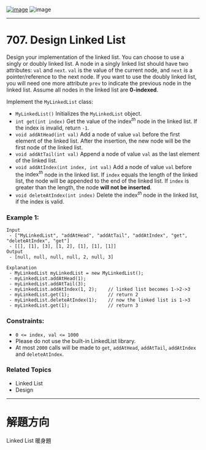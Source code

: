 [![image](https://img.shields.io/badge/Leetcode-Link-blue?logo=leetcode)](https://leetcode.com/problems/design-linked-list/)
![image](https://img.shields.io/badge/Difficulty-Medium-yellow)

---

# 707. Design Linked List

Design your implementation of the linked list. You can choose to use a singly or doubly linked list.
A node in a singly linked list should have two attributes: `val` and `next`. `val` is the value of the current node, and `next` is a pointer/reference to the next node.
If you want to use the doubly linked list, you will need one more attribute `prev` to indicate the previous node in the linked list. Assume all nodes in the linked list are **0-indexed**.

Implement the `MyLinkedList` class:

- `MyLinkedList()` Initializes the `MyLinkedList` object.
- `int get(int index)` Get the value of the $\text{index}^{th}$ node in the linked list. If the index is invalid, return `-1`.
- `void addAtHead(int val)` Add a node of value `val` before the first element of the linked list. After the insertion, the new node will be the first node of the linked list.
- `void addAtTail(int val)` Append a node of value `val` as the last element of the linked list.
- `void addAtIndex(int index, int val)` Add a node of value `val` before the $\text{index}^{th}$ node in the linked list. If `index` equals the length of the linked list, the node will be appended to the end of the linked list. If `index` is greater than the length, the node **will not be inserted**.
- `void deleteAtIndex(int index)` Delete the $\text{index}^{th}$ node in the linked list, if the index is valid.

### Example 1:

```
Input
 - ["MyLinkedList", "addAtHead", "addAtTail", "addAtIndex", "get", "deleteAtIndex", "get"]
 - [[], [1], [3], [1, 2], [1], [1], [1]]
Output
 - [null, null, null, null, 2, null, 3]

Explanation
 - MyLinkedList myLinkedList = new MyLinkedList();
 - myLinkedList.addAtHead(1);
 - myLinkedList.addAtTail(3);
 - myLinkedList.addAtIndex(1, 2);    // linked list becomes 1->2->3
 - myLinkedList.get(1);              // return 2
 - myLinkedList.deleteAtIndex(1);    // now the linked list is 1->3
 - myLinkedList.get(1);              // return 3
```

### Constraints:

- `0 <= index, val <= 1000`
- Please do not use the built-in LinkedList library.
- At most `2000` calls will be made to `get`, `addAtHead`, `addAtTail`, `addAtIndex` and `deleteAtIndex`.

### Related Topics

- Linked List
- Design
  
---

# 解題方向

Linked List 暖身題